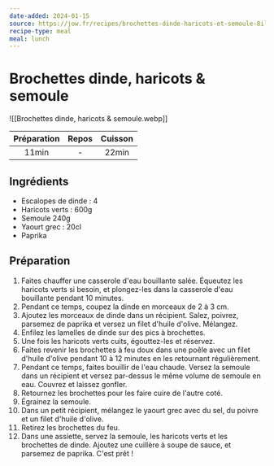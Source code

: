 ```yaml
---
date-added: 2024-01-15
source: https://jow.fr/recipes/brochettes-dinde-haricots-et-semoule-8il409afg3eokpaf0p5b
recipe-type: meal
meal: lunch
---
```


# Brochettes dinde, haricots & semoule

![[Brochettes dinde, haricots & semoule.webp]]

| Préparation | Repos | Cuisson |
|:-----------:|:-----:|:-------:|
|    11min    |   -   |  22min  |

## Ingrédients

- Escalopes de dinde : 4
- Haricots verts : 600g
- Semoule 240g
- Yaourt grec : 20cl
- Paprika

## Préparation

1. Faites chauffer une casserole d'eau bouillante salée. Équeutez les haricots verts si besoin, et plongez-les dans la casserole d'eau bouillante pendant 10 minutes.
2. Pendant ce temps, coupez la dinde en morceaux de 2 à 3 cm.
3. Ajoutez les morceaux de dinde dans un récipient. Salez, poivrez, parsemez de paprika et versez un filet d'huile d'olive. Mélangez.
4. Enfilez les lamelles de dinde sur des pics à brochettes.
5. Une fois les haricots verts cuits, égouttez-les et réservez.
6. Faites revenir les brochettes à feu doux dans une poêle avec un filet d'huile d'olive pendant 10 à 12 minutes en les retournant régulièrement.
7. Pendant ce temps, faites bouillir de l'eau chaude. Versez la semoule dans un récipient et versez par-dessus le même volume de semoule en eau. Couvrez et laissez gonfler.
8. Retournez les brochettes pour les faire cuire de l'autre coté.
9. Égrainez la semoule.
10. Dans un petit récipient, mélangez le yaourt grec avec du sel, du poivre et un filet d'huile d'olive.
11. Retirez les brochettes du feu.
12. Dans une assiette, servez la semoule, les haricots verts et les brochettes de dinde. Ajoutez une cuillère à soupe de sauce, et parsemez de paprika. C'est prêt !
